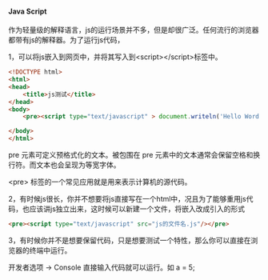 #### Java Script

作为轻量级的解释语言，js的运行场景并不多，但是却很广泛。任何流行的浏览器都带有js的解释器。为了运行js代码，

1，可以将js嵌入到网页中，并将其写入到&lt;script&gt;&lt;/script&gt;标签中。

```html
<!DOCTYPE html>
<html>
<head>
	<title>js测试</title>
</head>
<body>
	<pre><script type="text/javascript" > document.writeln('Hello Word!');</script></pre>

</body>
</html>
```

pre 元素可定义预格式化的文本。被包围在 pre 元素中的文本通常会保留空格和换行符。而文本也会呈现为等宽字体。

&lt;pre&gt; 标签的一个常见应用就是用来表示计算机的源代码。

2，有时候js很长，你并不想要将js直接写在一个html中，况且为了能够重用js代码，也应该讲js独立出来，这时候可以新建一个文件，将嵌入改成引入的形式

```html
<pre><script type="text/javascript" src="js的文件名.js"/></pre>

```

3，有时候你并不是想要保留代码，只是想要测试一个特性，那么你可以直接在浏览器的终端中运行。

开发者选项 -&gt; Console 直接输入代码就可以运行。如 a = 5;





